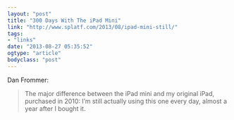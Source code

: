```yaml
---
layout: "post"
title: "300 Days With The iPad Mini"
link: "http://www.splatf.com/2013/08/ipad-mini-still/"
tags: 
- "links"
date: "2013-08-27 05:35:52"
ogtype: "article"
bodyclass: "post"
---
```


Dan Frommer:

> The major difference between the iPad mini and my original iPad, purchased in 2010: I’m still actually using this one every day, almost a year after I bought it.